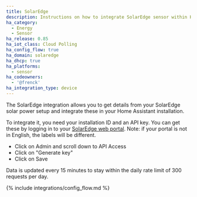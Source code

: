 ```yaml
---
title: SolarEdge
description: Instructions on how to integrate SolarEdge sensor within Home Assistant.
ha_category:
  - Energy
  - Sensor
ha_release: 0.85
ha_iot_class: Cloud Polling
ha_config_flow: true
ha_domain: solaredge
ha_dhcp: true
ha_platforms:
  - sensor
ha_codeowners:
  - '@frenck'
ha_integration_type: device
---
```


The SolarEdge integration allows you to get details from your SolarEdge solar power setup and integrate these in your Home Assistant installation.

To integrate it, you need your installation ID and an API key. You can get these by logging in to your [SolarEdge web portal](https://www.solaredge.com). Note: if your portal is not in English, the labels will be different.

- Click on Admin and scroll down to API Access
- Click on "Generate key"
- Click on Save

Data is updated every 15 minutes to stay within the daily rate limit of 300 requests per day.

{% include integrations/config_flow.md %}
